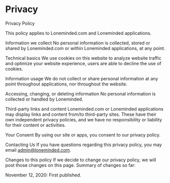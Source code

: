 # Privacy
Privacy Policy

This policy applies to Loneminded.com and Loneminded applications.

Information we collect
No personal information is collected, stored or shared by Loneminded.com or within Loneminded applications, at any point.

Technical basics
We use cookies on this website to analyze website traffic and optimize your website experience, users are able to decline the use of cookies.

Information usage
We do not collect or share personal information at any point throughout applications, nor throughout the website.

Accessing, changing, or deleting information
No personal information is collected or handled by Loneminded.

Third-party links and content
Loneminded.com or Loneminded applications may display links and content from/to third-party sites. These have their own independent privacy policies, and we have no responsibility or liability for their content or activities.

Your Consent
By using our site or apps, you consent to our privacy policy.

Contacting Us
If you have questions regarding this privacy policy, you may email admin@loneminded.com.

Changes to this policy
If we decide to change our privacy policy, we will post those changes on this page. Summary of changes so far:

November 12, 2020: First published. 
